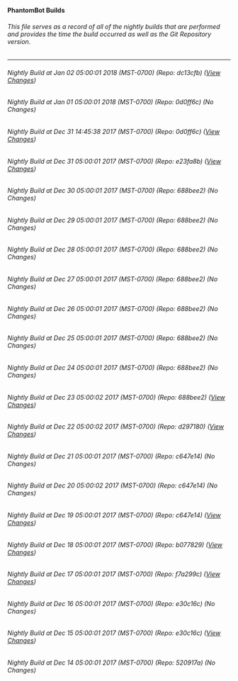 **PhantomBot Builds**

###### This file serves as a record of all of the nightly builds that are performed and provides the time the build occurred as well as the Git Repository version.
-------------------------------------------------------------------------------------------------------------
###### Nightly Build at Jan 02 05:00:01 2018 (MST-0700) (Repo: dc13cfb) ([View Changes](https://github.com/PhantomBot/PhantomBot/compare/0d0ff6c...dc13cfb))
###### Nightly Build at Jan 01 05:00:01 2018 (MST-0700) (Repo: 0d0ff6c) (No Changes)
###### Nightly Build at Dec 31 14:45:38 2017 (MST-0700) (Repo: 0d0ff6c) ([View Changes](https://github.com/PhantomBot/PhantomBot/compare/e23fa8b...0d0ff6c))
###### Nightly Build at Dec 31 05:00:01 2017 (MST-0700) (Repo: e23fa8b) ([View Changes](https://github.com/PhantomBot/PhantomBot/compare/688bee2...e23fa8b))
###### Nightly Build at Dec 30 05:00:01 2017 (MST-0700) (Repo: 688bee2) (No Changes)
###### Nightly Build at Dec 29 05:00:01 2017 (MST-0700) (Repo: 688bee2) (No Changes)
###### Nightly Build at Dec 28 05:00:01 2017 (MST-0700) (Repo: 688bee2) (No Changes)
###### Nightly Build at Dec 27 05:00:01 2017 (MST-0700) (Repo: 688bee2) (No Changes)
###### Nightly Build at Dec 26 05:00:01 2017 (MST-0700) (Repo: 688bee2) (No Changes)
###### Nightly Build at Dec 25 05:00:01 2017 (MST-0700) (Repo: 688bee2) (No Changes)
###### Nightly Build at Dec 24 05:00:01 2017 (MST-0700) (Repo: 688bee2) (No Changes)
###### Nightly Build at Dec 23 05:00:02 2017 (MST-0700) (Repo: 688bee2) ([View Changes](https://github.com/PhantomBot/PhantomBot/compare/d297180...688bee2))
###### Nightly Build at Dec 22 05:00:02 2017 (MST-0700) (Repo: d297180) ([View Changes](https://github.com/PhantomBot/PhantomBot/compare/c647e14...d297180))
###### Nightly Build at Dec 21 05:00:01 2017 (MST-0700) (Repo: c647e14) (No Changes)
###### Nightly Build at Dec 20 05:00:02 2017 (MST-0700) (Repo: c647e14) (No Changes)
###### Nightly Build at Dec 19 05:00:01 2017 (MST-0700) (Repo: c647e14) ([View Changes](https://github.com/PhantomBot/PhantomBot/compare/b077829...c647e14))
###### Nightly Build at Dec 18 05:00:01 2017 (MST-0700) (Repo: b077829) ([View Changes](https://github.com/PhantomBot/PhantomBot/compare/f7a299c...b077829))
###### Nightly Build at Dec 17 05:00:01 2017 (MST-0700) (Repo: f7a299c) ([View Changes](https://github.com/PhantomBot/PhantomBot/compare/e30c16c...f7a299c))
###### Nightly Build at Dec 16 05:00:01 2017 (MST-0700) (Repo: e30c16c) (No Changes)
###### Nightly Build at Dec 15 05:00:01 2017 (MST-0700) (Repo: e30c16c) ([View Changes](https://github.com/PhantomBot/PhantomBot/compare/520917a...e30c16c))
###### Nightly Build at Dec 14 05:00:01 2017 (MST-0700) (Repo: 520917a) (No Changes)
